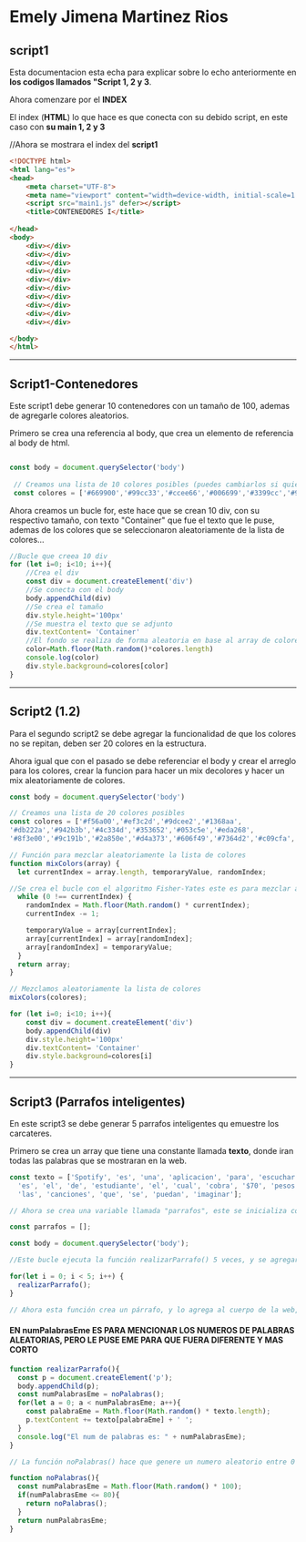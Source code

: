 <!-- HEADINGS -->

# Emely Jimena Martinez Rios
## script1

Esta documentacion esta echa para explicar sobre lo echo anteriormente en **los codigos llamados "Script 1, 2 y 3**.

Ahora comenzare por el  **INDEX**

El index (**HTML**) lo que hace es que conecta con su debido script, en este caso con **su main 1, 2 y 3**

//Ahora se mostrara el index del **script1**
```html
<!DOCTYPE html>
<html lang="es">
<head>
    <meta charset="UTF-8">
    <meta name="viewport" content="width=device-width, initial-scale=1.0">
    <script src="main1.js" defer></script>
    <title>CONTENEDORES I</title>
    
</head>
<body>
    <div></div>
    <div></div>
    <div></div>
    <div></div>
    <div></div>
    <div></div>
    <div></div>
    <div></div>
    <div></div>
    <div></div>

</body>
</html> 
```
---------
## Script1-**Contenedores**
Este script1 debe generar 10 contenedores con un tamaño de 100, ademas de agregarle colores aleatorios.

Primero se crea una referencia al body, que crea un elemento de referencia al body de html.
```JavaScript

const body = document.querySelector('body')
 
 // Creamos una lista de 10 colores posibles (puedes cambiarlos si quieres)
 const colores = ['#669900','#99cc33','#ccee66','#006699','#3399cc','#990066','#cc3399','#e4a5ff','#d8b1ff','#b8d0ff'];
```
Ahora creamos un bucle for, este hace que se crean 10 div, con su respectivo tamaño, con texto "Container" que fue el texto que le puse, ademas de los colores que se seleccionaron aleatoriamente de la lista de colores...

```JavaScript
//Bucle que creea 10 div
for (let i=0; i<10; i++){
    //Crea el div
    const div = document.createElement('div')
    //Se conecta con el body
    body.appendChild(div)
    //Se crea el tamaño
    div.style.height='100px'
    //Se muestra el texto que se adjunto
    div.textContent= 'Container'
    //El fondo se realiza de forma aleatoria en base al array de colores
    color=Math.floor(Math.random()*colores.length)
    console.log(color)
    div.style.background=colores[color]
}
```
 
---

## **Script2 (1.2)**
Para el segundo script2 se debe agregar la funcionalidad de que los colores no se repitan, deben ser 20 colores en la estructura.

Ahora igual que con el pasado se debe referenciar el body y crear el arreglo para los colores, crear la funcion para hacer un mix decolores y hacer un mix aleatoriamente de colores.

```JavaScript
const body = document.querySelector('body')

// Creamos una lista de 20 colores posibles
const colores = ['#f56a00','#ef3c2d','#9dcee2','#1368aa',
'#db222a','#942b3b','#4c334d','#353652','#053c5e','#eda268',
'#8f3e00','#9c191b','#2a850e','#d4a373','#606f49','#7364d2','#c09cfa','#ad8042','#97f4e5','#e76f51']

// Función para mezclar aleatoriamente la lista de colores
function mixColors(array) {
  let currentIndex = array.length, temporaryValue, randomIndex;

//Se crea el bucle con el algoritmo Fisher-Yates este es para mezclar aleatoriamente y permutar los arreglos del array 
  while (0 !== currentIndex) {
    randomIndex = Math.floor(Math.random() * currentIndex);
    currentIndex -= 1;

    temporaryValue = array[currentIndex];
    array[currentIndex] = array[randomIndex];
    array[randomIndex] = temporaryValue;
  }
  return array;
}

// Mezclamos aleatoriamente la lista de colores
mixColors(colores);

for (let i=0; i<10; i++){
    const div = document.createElement('div')
    body.appendChild(div)
    div.style.height='100px'
    div.textContent= 'Container'
    div.style.background=colores[i]
}
```
---
## Script3 **(Parrafos inteligentes)**
En este script3 se debe generar 5 parrafos inteligentes qu emuestre los carcateres.

Primero se crea un array que tiene una constante llamada **texto**, donde iran todas las palabras que se mostraran en la web.

```JavaScript
const texto = ['Spotify', 'es', 'una', 'aplicacion', 'para', 'escuchar', 'musica', 'esta', 'no', 'es', 'gratuita', 'ya', 'que', 'se', 'debe', 'pagar', 'para', 'poder', 'esuchar', 'musica.', 'Tiene', 'diferentes', 'precios', 'ya', 'que', 'el','mas', 'barato', 'por', 'decirlo', 'de', 'alguna', 'manera', 
  'es', 'el', 'de', 'estudiante', 'el', 'cual', 'cobra', '$70', 'pesos','por', 'mes', 'la','mayoria', 'de', 'las' 'personas', 'que', 'utilizan','esta','app','la', 'usan', 'por que', 'estan', 'todas',
  'las', 'canciones', 'que', 'se', 'puedan', 'imaginar'];
```
``` JavaScript
// Ahora se crea una variable llamada "parrafos", este se inicializa con el array vacio, luego selecciona el elemento body de html y se almacena en la variable body

const parrafos = [];

const body = document.querySelector('body');

//Este bucle ejecuta la función realizarParrafo() 5 veces, y se agregaran al cuerpo de la pagina web 5 parrafos diferentes

for(let i = 0; i < 5; i++) {
  realizarParrafo();
}

// Ahora esta función crea un párrafo, y lo agrega al cuerpo de la web, luego se almacena ese parrafo aleatoriamente con las palabras que selecciono a laar el array texto. Ademas que imprime la cantidad de numero en la consola
```
#### EN **numPalabrasEme** ES PARA MENCIONAR LOS NUMEROS DE PALABRAS ALEATORIAS, PERO LE PUSE EME PARA QUE FUERA DIFERENTE Y MAS CORTO

```JavaScript
function realizarParrafo(){
  const p = document.createElement('p');
  body.appendChild(p);
  const numPalabrasEme = noPalabras();
  for(let a = 0; a < numPalabrasEme; a++){
    const palabraEme = Math.floor(Math.random() * texto.length);
    p.textContent += texto[palabraEme] + ' ';
  }
  console.log("El num de palabras es: " + numPalabrasEme);
}

// La función noPalabras() hace que genere un numero aleatorio entre 0 y 99, pero si ese número es 80 o menos, se vuelve a llamar a sí misma recursivamente hasta obtener un número mayor a 80, y este luego se devuelve. Este controla la dsitribucion de la cantidad de palabras generadas en el parrafo

function noPalabras(){
  const numPalabrasEme = Math.floor(Math.random() * 100);
  if(numPalabrasEme <= 80){
    return noPalabras();
  }
  return numPalabrasEme;
}
```
